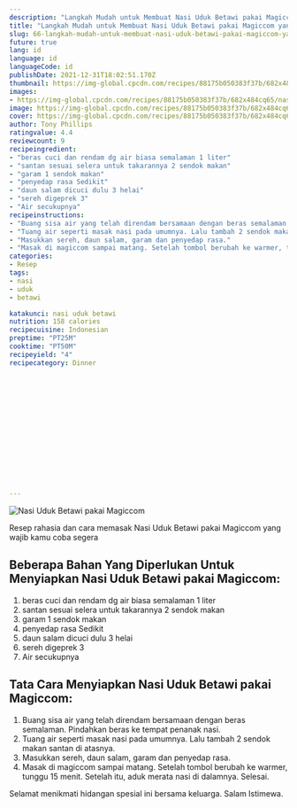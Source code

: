 ```yaml
---
description: "Langkah Mudah untuk Membuat Nasi Uduk Betawi pakai Magiccom yang Bikin Ngiler"
title: "Langkah Mudah untuk Membuat Nasi Uduk Betawi pakai Magiccom yang Bikin Ngiler"
slug: 66-langkah-mudah-untuk-membuat-nasi-uduk-betawi-pakai-magiccom-yang-bikin-ngiler
future: true
lang: id
language: id
languageCode: id
publishDate: 2021-12-31T18:02:51.170Z 
thumbnail: https://img-global.cpcdn.com/recipes/88175b050383f37b/682x484cq65/nasi-uduk-betawi-pakai-magiccom-foto-resep-utama.png
images:
- https://img-global.cpcdn.com/recipes/88175b050383f37b/682x484cq65/nasi-uduk-betawi-pakai-magiccom-foto-resep-utama.png
image: https://img-global.cpcdn.com/recipes/88175b050383f37b/682x484cq65/nasi-uduk-betawi-pakai-magiccom-foto-resep-utama.png
cover: https://img-global.cpcdn.com/recipes/88175b050383f37b/682x484cq65/nasi-uduk-betawi-pakai-magiccom-foto-resep-utama.png
author: Tony Phillips
ratingvalue: 4.4
reviewcount: 9
recipeingredient:
- "beras cuci dan rendam dg air biasa semalaman 1 liter"
- "santan sesuai selera untuk takarannya 2 sendok makan"
- "garam 1 sendok makan"
- "penyedap rasa Sedikit"
- "daun salam dicuci dulu 3 helai"
- "sereh digeprek 3"
- "Air secukupnya"
recipeinstructions:
- "Buang sisa air yang telah direndam bersamaan dengan beras semalaman. Pindahkan beras ke tempat penanak nasi."
- "Tuang air seperti masak nasi pada umumnya. Lalu tambah 2 sendok makan santan di atasnya."
- "Masukkan sereh, daun salam, garam dan penyedap rasa."
- "Masak di magiccom sampai matang. Setelah tombol berubah ke warmer, tunggu 15 menit. Setelah itu, aduk merata nasi di dalamnya. Selesai."
categories:
- Resep
tags:
- nasi
- uduk
- betawi

katakunci: nasi uduk betawi 
nutrition: 158 calories
recipecuisine: Indonesian
preptime: "PT25M"
cooktime: "PT50M"
recipeyield: "4"
recipecategory: Dinner


     
    
    
    
    
    
    
    
    
    
    
      
    
---
```



![Nasi Uduk Betawi pakai Magiccom](https://img-global.cpcdn.com/recipes/88175b050383f37b/682x484cq65/nasi-uduk-betawi-pakai-magiccom-foto-resep-utama.png)

Resep rahasia dan cara memasak  Nasi Uduk Betawi pakai Magiccom yang wajib kamu coba segera

<!--inarticleads1-->

## Beberapa Bahan Yang Diperlukan Untuk Menyiapkan Nasi Uduk Betawi pakai Magiccom:

1. beras cuci dan rendam dg air biasa semalaman 1 liter
1. santan sesuai selera untuk takarannya 2 sendok makan
1. garam 1 sendok makan
1. penyedap rasa Sedikit
1. daun salam dicuci dulu 3 helai
1. sereh digeprek 3
1. Air secukupnya



<!--inarticleads2-->

## Tata Cara Menyiapkan Nasi Uduk Betawi pakai Magiccom:

1. Buang sisa air yang telah direndam bersamaan dengan beras semalaman. Pindahkan beras ke tempat penanak nasi.
1. Tuang air seperti masak nasi pada umumnya. Lalu tambah 2 sendok makan santan di atasnya.
1. Masukkan sereh, daun salam, garam dan penyedap rasa.
1. Masak di magiccom sampai matang. Setelah tombol berubah ke warmer, tunggu 15 menit. Setelah itu, aduk merata nasi di dalamnya. Selesai.




Selamat menikmati hidangan spesial ini bersama keluarga. Salam Istimewa.
